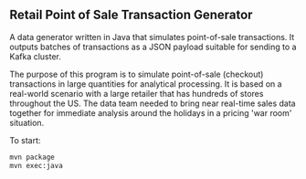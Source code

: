## Retail Point of Sale Transaction Generator

A data generator written in Java that simulates point-of-sale transactions. It outputs batches of transactions as a JSON payload suitable for sending to a Kafka cluster.

The purpose of this program is to simulate point-of-sale (checkout) transactions in large quantities for analytical processing. It is based on a real-world scenario with a large retailer that has hundreds of stores throughout the US. The data team needed to bring near real-time sales data together for immediate analysis around the holidays in a pricing 'war room' situation.

To start:

```bash
mvn package
mvn exec:java
```
